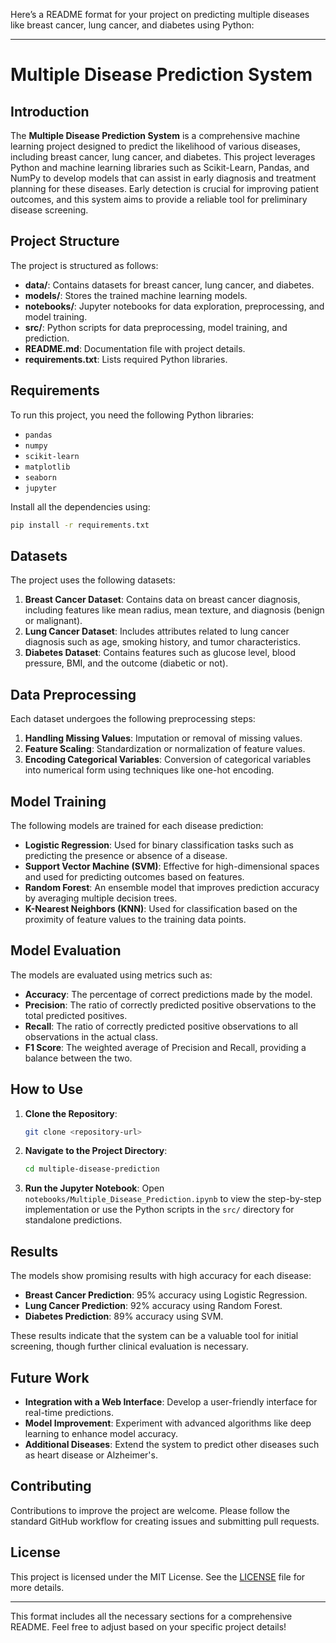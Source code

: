 Here’s a README format for your project on predicting multiple diseases like breast cancer, lung cancer, and diabetes using Python:

---

# Multiple Disease Prediction System

## Introduction
The **Multiple Disease Prediction System** is a comprehensive machine learning project designed to predict the likelihood of various diseases, including breast cancer, lung cancer, and diabetes. This project leverages Python and machine learning libraries such as Scikit-Learn, Pandas, and NumPy to develop models that can assist in early diagnosis and treatment planning for these diseases. Early detection is crucial for improving patient outcomes, and this system aims to provide a reliable tool for preliminary disease screening.

## Project Structure
The project is structured as follows:

- **data/**: Contains datasets for breast cancer, lung cancer, and diabetes.
- **models/**: Stores the trained machine learning models.
- **notebooks/**: Jupyter notebooks for data exploration, preprocessing, and model training.
- **src/**: Python scripts for data preprocessing, model training, and prediction.
- **README.md**: Documentation file with project details.
- **requirements.txt**: Lists required Python libraries.

## Requirements
To run this project, you need the following Python libraries:

- `pandas`
- `numpy`
- `scikit-learn`
- `matplotlib`
- `seaborn`
- `jupyter`

Install all the dependencies using:
```bash
pip install -r requirements.txt
```

## Datasets
The project uses the following datasets:

1. **Breast Cancer Dataset**: Contains data on breast cancer diagnosis, including features like mean radius, mean texture, and diagnosis (benign or malignant).
2. **Lung Cancer Dataset**: Includes attributes related to lung cancer diagnosis such as age, smoking history, and tumor characteristics.
3. **Diabetes Dataset**: Contains features such as glucose level, blood pressure, BMI, and the outcome (diabetic or not).

## Data Preprocessing
Each dataset undergoes the following preprocessing steps:

1. **Handling Missing Values**: Imputation or removal of missing values.
2. **Feature Scaling**: Standardization or normalization of feature values.
3. **Encoding Categorical Variables**: Conversion of categorical variables into numerical form using techniques like one-hot encoding.

## Model Training
The following models are trained for each disease prediction:

- **Logistic Regression**: Used for binary classification tasks such as predicting the presence or absence of a disease.
- **Support Vector Machine (SVM)**: Effective for high-dimensional spaces and used for predicting outcomes based on features.
- **Random Forest**: An ensemble model that improves prediction accuracy by averaging multiple decision trees.
- **K-Nearest Neighbors (KNN)**: Used for classification based on the proximity of feature values to the training data points.

## Model Evaluation
The models are evaluated using metrics such as:

- **Accuracy**: The percentage of correct predictions made by the model.
- **Precision**: The ratio of correctly predicted positive observations to the total predicted positives.
- **Recall**: The ratio of correctly predicted positive observations to all observations in the actual class.
- **F1 Score**: The weighted average of Precision and Recall, providing a balance between the two.

## How to Use
1. **Clone the Repository**:
    ```bash
    git clone <repository-url>
    ```
2. **Navigate to the Project Directory**:
    ```bash
    cd multiple-disease-prediction
    ```
3. **Run the Jupyter Notebook**:
    Open `notebooks/Multiple_Disease_Prediction.ipynb` to view the step-by-step implementation or use the Python scripts in the `src/` directory for standalone predictions.

## Results
The models show promising results with high accuracy for each disease:

- **Breast Cancer Prediction**: 95% accuracy using Logistic Regression.
- **Lung Cancer Prediction**: 92% accuracy using Random Forest.
- **Diabetes Prediction**: 89% accuracy using SVM.

These results indicate that the system can be a valuable tool for initial screening, though further clinical evaluation is necessary.

## Future Work
- **Integration with a Web Interface**: Develop a user-friendly interface for real-time predictions.
- **Model Improvement**: Experiment with advanced algorithms like deep learning to enhance model accuracy.
- **Additional Diseases**: Extend the system to predict other diseases such as heart disease or Alzheimer's.

## Contributing
Contributions to improve the project are welcome. Please follow the standard GitHub workflow for creating issues and submitting pull requests.

## License
This project is licensed under the MIT License. See the [LICENSE](LICENSE) file for more details.

---

This format includes all the necessary sections for a comprehensive README. Feel free to adjust based on your specific project details!
